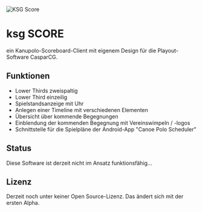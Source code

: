 ![KSG Score](https://www.ksg-media.de/logo.png "KSG Score")

# ksg SCORE

ein Kanupolo-Scoreboard-Client mit eigenem Design für die Playout-Software CasparCG.

## Funktionen

* Lower Thirds zweispaltig
* Lower Third einzeilig
* Spielstandsanzeige mit Uhr
* Anlegen einer Timeline mit verschiedenen Elementen
* Übersicht über kommende Begegnungen
* Einblendung der kommenden Begegnung mit Vereinswimpeln / -logos
* Schnittstelle für die Spielpläne der Android-App "Canoe Polo Scheduler"


## Status

Diese Software ist derzeit nicht im Ansatz funktionsfähig...



## Lizenz

Derzeit noch unter keiner Open Source-Lizenz. Das ändert sich mit der ersten Alpha.

